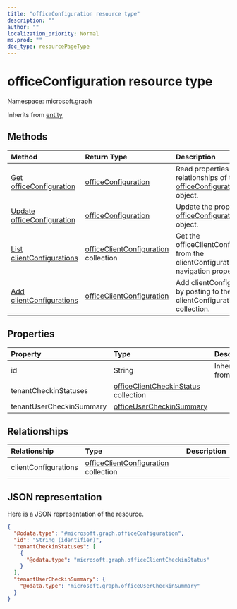 ```yaml
---
title: "officeConfiguration resource type"
description: ""
author: ""
localization_priority: Normal
ms.prod: ""
doc_type: resourcePageType
---
```


# officeConfiguration resource type


Namespace: microsoft.graph




Inherits from [entity](../resources/entity.md)

## Methods
|Method|Return Type|Description|
|:---|:---|:---|
|[Get officeConfiguration](../api/officeconfiguration-get.md)|[officeConfiguration](../resources/officeconfiguration.md)|Read properties and relationships of the [officeConfiguration](../resources/officeconfiguration.md) object.|
|[Update officeConfiguration](../api/officeconfiguration-update.md)|[officeConfiguration](../resources/officeconfiguration.md)|Update the properties of a [officeConfiguration](../resources/officeconfiguration.md) object.|
|[List clientConfigurations](../api/officeconfiguration-list-clientconfigurations.md)|[officeClientConfiguration](../resources/officeclientconfiguration.md) collection|Get the officeClientConfigurations from the clientConfigurations navigation property.|
|[Add clientConfigurations](../api/officeconfiguration-post-clientconfigurations.md)|[officeClientConfiguration](../resources/officeclientconfiguration.md)|Add clientConfigurations by posting to the clientConfigurations collection.|

## Properties
|Property|Type|Description|
|:---|:---|:---|
|id|String| Inherited from [entity](../resources/entity.md)|
|tenantCheckinStatuses|[officeClientCheckinStatus](../resources/officeclientcheckinstatus.md) collection||
|tenantUserCheckinSummary|[officeUserCheckinSummary](../resources/officeusercheckinsummary.md)||

## Relationships
|Relationship|Type|Description|
|:---|:---|:---|
|clientConfigurations|[officeClientConfiguration](../resources/officeclientconfiguration.md) collection||

## JSON representation
Here is a JSON representation of the resource.
<!-- {
  "blockType": "resource",
  "keyProperty": "id",
  "@odata.type": "microsoft.graph.officeConfiguration",
  "baseType": "microsoft.graph.entity",
  "openType": false
}
-->
``` json
{
  "@odata.type": "#microsoft.graph.officeConfiguration",
  "id": "String (identifier)",
  "tenantCheckinStatuses": [
    {
      "@odata.type": "microsoft.graph.officeClientCheckinStatus"
    }
  ],
  "tenantUserCheckinSummary": {
    "@odata.type": "microsoft.graph.officeUserCheckinSummary"
  }
}
```

